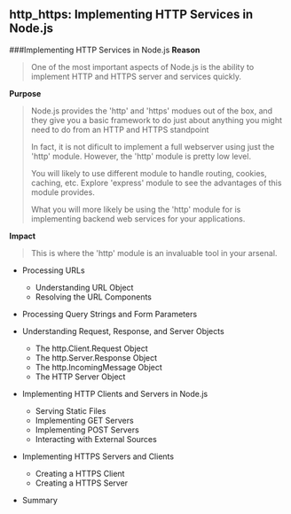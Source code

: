 ## http_https: Implementing HTTP Services in Node.js

###Implementing HTTP Services in Node.js 
**Reason**
> One of the most important aspects of Node.js is the ability to 
> implement HTTP and HTTPS server and services quickly.

**Purpose**
> Node.js provides the 'http' and 'https' modues out of the box,
> and they give you a basic framework to do just about anything
> you might need to do from an HTTP and HTTPS standpoint
>
> In fact, it is not dificult to implement a full webserver using
> just the 'http' module. However, the 'http' module is pretty 
> low level.
>
> You will likely to use different module to handle routing, 
> cookies, caching, etc. Explore 'express' module to see the advantages 
> of this module provides.
>
> What you will more likely be using the 'http' module for is 
> implementing backend web services for your applications.

**Impact**
> This is where the 'http' module is an invaluable tool in your
> arsenal.

- Processing URLs
  - Understanding URL Object
  - Resolving the URL Components
	
- Processing Query Strings and Form Parameters

- Understanding Request, Response, and Server Objects
  - The http.Client.Request Object
  - The http.Server.Response Object
  - The http.IncomingMessage Object
  - The HTTP Server Object
	
- Implementing HTTP Clients and Servers in Node.js
  - Serving Static Files
  - Implementing GET Servers
  - Implementing POST Servers
  - Interacting with External Sources

- Implementing HTTPS Servers and Clients
  - Creating a HTTPS Client
  - Creating a HTTPS Server

- Summary


